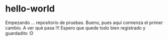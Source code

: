 # hello-world
Empezando ... repositorio de pruebas.
Bueno, pues aquí comienza el primer cambio.
A ver qué pasa !!!
Espero que quede todo bien registrado y guardadito :D
